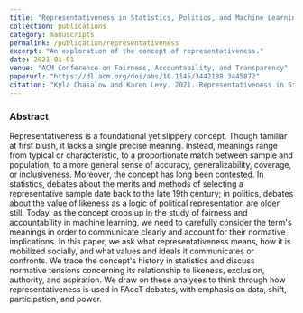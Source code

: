 ```yaml
---
title: "Representativeness in Statistics, Politics, and Machine Learning"
collection: publications
category: manuscripts
permalink: /publication/representativeness
excerpt: "An exploration of the concept of representativeness."
date: 2021-01-01
venue: "ACM Conference on Fairness, Accountability, and Transparency"
paperurl: "https://dl.acm.org/doi/abs/10.1145/3442188.3445872"
citation: "Kyla Chasalow and Karen Levy. 2021. Representativeness in Statistics, Politics, and Machine Learning. In Proceedings of the 2021 ACM Conference on Fairness, Accountability, and Transparency (FAccT '21). Association for Computing Machinery, New York, NY, USA, 77–89. https://doi.org/10.1145/3442188.3445872"
---
```



### Abstract
Representativeness is a foundational yet slippery concept. Though familiar at first blush, it lacks a single precise meaning. Instead, meanings range from typical or characteristic, to a proportionate match between sample and population, to a more general sense of accuracy, generalizability, coverage, or inclusiveness. Moreover, the concept has long been contested. In statistics, debates about the merits and methods of selecting a representative sample date back to the late 19th century; in politics, debates about the value of likeness as a logic of political representation are older still. Today, as the concept crops up in the study of fairness and accountability in machine learning, we need to carefully consider the term's meanings in order to communicate clearly and account for their normative implications. In this paper, we ask what representativeness means, how it is mobilized socially, and what values and ideals it communicates or confronts. We trace the concept's history in statistics and discuss normative tensions concerning its relationship to likeness, exclusion, authority, and aspiration. We draw on these analyses to think through how representativeness is used in FAccT debates, with emphasis on data, shift, participation, and power.
